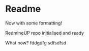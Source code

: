 # Readme

Now with some formatting!

RedmineUP repo initialised and ready

What now?
fddgdfg
sdfsdfsd
